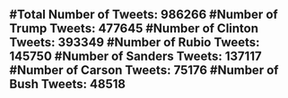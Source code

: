 #Total Number of Tweets: 986266 
#Number of Trump Tweets: 477645
#Number of Clinton Tweets: 393349
#Number of Rubio Tweets: 145750
#Number of Sanders Tweets: 137117
#Number of Carson Tweets: 75176
#Number of Bush Tweets: 48518
---
